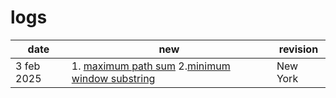 # logs

| date       | new                                                                                                                                | revision |
| ---------- | ---------------------------------------------------------------------------------------------------------------------------------- | -------- |
| 3 feb 2025 | 1. [maximum path sum](src/trees//maximum_path_sum.rs) 2.[minimum window substring](src/sliding_window/minimum_window_substring.rs) | New York |
